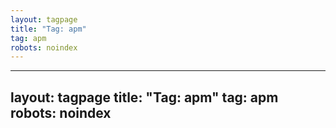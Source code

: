 ```yaml
---
layout: tagpage
title: "Tag: apm"
tag: apm
robots: noindex
---
```

---
layout: tagpage
title: "Tag: apm"
tag: apm
robots: noindex
---

